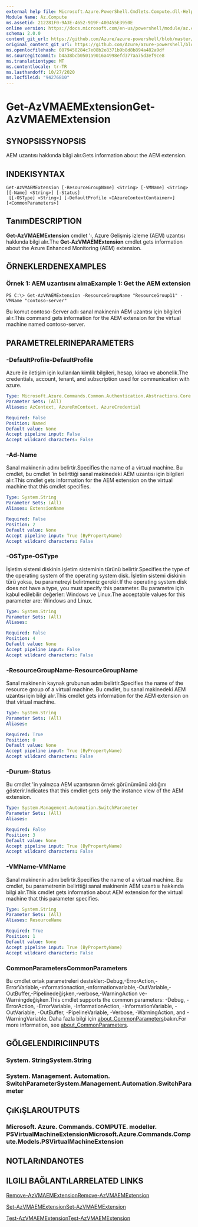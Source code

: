 ```yaml
---
external help file: Microsoft.Azure.PowerShell.Cmdlets.Compute.dll-Help.xml
Module Name: Az.Compute
ms.assetid: 212281F0-9A3E-4652-919F-400455E3950E
online version: https://docs.microsoft.com/en-us/powershell/module/az.compute/get-azvmaemextension
schema: 2.0.0
content_git_url: https://github.com/Azure/azure-powershell/blob/master/src/Compute/Compute/help/Get-AzVMAEMExtension.md
original_content_git_url: https://github.com/Azure/azure-powershell/blob/master/src/Compute/Compute/help/Get-AzVMAEMExtension.md
ms.openlocfilehash: 0879458284c7e08b2e8371b9b8d8b894a482a9df
ms.sourcegitcommit: b4a38bcb0501a9016a4998efd377aa75d3ef9ce8
ms.translationtype: MT
ms.contentlocale: tr-TR
ms.lasthandoff: 10/27/2020
ms.locfileid: "94276810"
---
```

# <span data-ttu-id="3295c-101">Get-AzVMAEMExtension</span><span class="sxs-lookup"><span data-stu-id="3295c-101">Get-AzVMAEMExtension</span></span>

## <span data-ttu-id="3295c-102">SYNOPSIS</span><span class="sxs-lookup"><span data-stu-id="3295c-102">SYNOPSIS</span></span>
<span data-ttu-id="3295c-103">AEM uzantısı hakkında bilgi alır.</span><span class="sxs-lookup"><span data-stu-id="3295c-103">Gets information about the AEM extension.</span></span>

## <span data-ttu-id="3295c-104">INDEKI</span><span class="sxs-lookup"><span data-stu-id="3295c-104">SYNTAX</span></span>

```
Get-AzVMAEMExtension [-ResourceGroupName] <String> [-VMName] <String> [[-Name] <String>] [-Status]
 [[-OSType] <String>] [-DefaultProfile <IAzureContextContainer>] [<CommonParameters>]
```

## <span data-ttu-id="3295c-105">Tanım</span><span class="sxs-lookup"><span data-stu-id="3295c-105">DESCRIPTION</span></span>
<span data-ttu-id="3295c-106">**Get-AzVMAEMExtension** cmdlet 'ı, Azure Gelişmiş izleme (AEM) uzantısı hakkında bilgi alır.</span><span class="sxs-lookup"><span data-stu-id="3295c-106">The **Get-AzVMAEMExtension** cmdlet gets information about the Azure Enhanced Monitoring (AEM) extension.</span></span>

## <span data-ttu-id="3295c-107">ÖRNEKLERDEN</span><span class="sxs-lookup"><span data-stu-id="3295c-107">EXAMPLES</span></span>

### <span data-ttu-id="3295c-108">Örnek 1: AEM uzantısını alma</span><span class="sxs-lookup"><span data-stu-id="3295c-108">Example 1: Get the AEM extension</span></span>
```
PS C:\> Get-AzVMAEMExtension -ResourceGroupName "ResourceGroup11" -VMName "contoso-server"
```

<span data-ttu-id="3295c-109">Bu komut contoso-Server adlı sanal makinenin AEM uzantısı için bilgileri alır.</span><span class="sxs-lookup"><span data-stu-id="3295c-109">This command gets information for the AEM extension for the virtual machine named contoso-server.</span></span>

## <span data-ttu-id="3295c-110">PARAMETRELERINE</span><span class="sxs-lookup"><span data-stu-id="3295c-110">PARAMETERS</span></span>

### <span data-ttu-id="3295c-111">-DefaultProfile</span><span class="sxs-lookup"><span data-stu-id="3295c-111">-DefaultProfile</span></span>
<span data-ttu-id="3295c-112">Azure ile iletişim için kullanılan kimlik bilgileri, hesap, kiracı ve abonelik.</span><span class="sxs-lookup"><span data-stu-id="3295c-112">The credentials, account, tenant, and subscription used for communication with azure.</span></span>

```yaml
Type: Microsoft.Azure.Commands.Common.Authentication.Abstractions.Core.IAzureContextContainer
Parameter Sets: (All)
Aliases: AzContext, AzureRmContext, AzureCredential

Required: False
Position: Named
Default value: None
Accept pipeline input: False
Accept wildcard characters: False
```

### <span data-ttu-id="3295c-113">-Ad</span><span class="sxs-lookup"><span data-stu-id="3295c-113">-Name</span></span>
<span data-ttu-id="3295c-114">Sanal makinenin adını belirtir.</span><span class="sxs-lookup"><span data-stu-id="3295c-114">Specifies the name of a virtual machine.</span></span>
<span data-ttu-id="3295c-115">Bu cmdlet, bu cmdlet 'in belirttiği sanal makinedeki AEM uzantısı için bilgileri alır.</span><span class="sxs-lookup"><span data-stu-id="3295c-115">This cmdlet gets information for the AEM extension on the virtual machine that this cmdlet specifies.</span></span>

```yaml
Type: System.String
Parameter Sets: (All)
Aliases: ExtensionName

Required: False
Position: 2
Default value: None
Accept pipeline input: True (ByPropertyName)
Accept wildcard characters: False
```

### <span data-ttu-id="3295c-116">-OSType</span><span class="sxs-lookup"><span data-stu-id="3295c-116">-OSType</span></span>
<span data-ttu-id="3295c-117">İşletim sistemi diskinin işletim sisteminin türünü belirtir.</span><span class="sxs-lookup"><span data-stu-id="3295c-117">Specifies the type of the operating system of the operating system disk.</span></span>
<span data-ttu-id="3295c-118">İşletim sistemi diskinin türü yoksa, bu parametreyi belirtmeniz gerekir.</span><span class="sxs-lookup"><span data-stu-id="3295c-118">If the operating system disk does not have a type, you must specify this parameter.</span></span>
<span data-ttu-id="3295c-119">Bu parametre için kabul edilebilir değerler: Windows ve Linux.</span><span class="sxs-lookup"><span data-stu-id="3295c-119">The acceptable values for this parameter are: Windows and Linux.</span></span>

```yaml
Type: System.String
Parameter Sets: (All)
Aliases:

Required: False
Position: 4
Default value: None
Accept pipeline input: False
Accept wildcard characters: False
```

### <span data-ttu-id="3295c-120">-ResourceGroupName</span><span class="sxs-lookup"><span data-stu-id="3295c-120">-ResourceGroupName</span></span>
<span data-ttu-id="3295c-121">Sanal makinenin kaynak grubunun adını belirtir.</span><span class="sxs-lookup"><span data-stu-id="3295c-121">Specifies the name of the resource group of a virtual machine.</span></span>
<span data-ttu-id="3295c-122">Bu cmdlet, bu sanal makinedeki AEM uzantısı için bilgi alır.</span><span class="sxs-lookup"><span data-stu-id="3295c-122">This cmdlet gets information for the AEM extension on that virtual machine.</span></span>

```yaml
Type: System.String
Parameter Sets: (All)
Aliases:

Required: True
Position: 0
Default value: None
Accept pipeline input: True (ByPropertyName)
Accept wildcard characters: False
```

### <span data-ttu-id="3295c-123">-Durum</span><span class="sxs-lookup"><span data-stu-id="3295c-123">-Status</span></span>
<span data-ttu-id="3295c-124">Bu cmdlet 'in yalnızca AEM uzantısının örnek görünümünü aldığını gösterir.</span><span class="sxs-lookup"><span data-stu-id="3295c-124">Indicates that this cmdlet gets only the instance view of the AEM extension.</span></span>

```yaml
Type: System.Management.Automation.SwitchParameter
Parameter Sets: (All)
Aliases:

Required: False
Position: 3
Default value: None
Accept pipeline input: True (ByPropertyName)
Accept wildcard characters: False
```

### <span data-ttu-id="3295c-125">-VMName</span><span class="sxs-lookup"><span data-stu-id="3295c-125">-VMName</span></span>
<span data-ttu-id="3295c-126">Sanal makinenin adını belirtir.</span><span class="sxs-lookup"><span data-stu-id="3295c-126">Specifies the name of a virtual machine.</span></span>
<span data-ttu-id="3295c-127">Bu cmdlet, bu parametrenin belirttiği sanal makinenin AEM uzantısı hakkında bilgi alır.</span><span class="sxs-lookup"><span data-stu-id="3295c-127">This cmdlet gets information about AEM extension for the virtual machine that this parameter specifies.</span></span>

```yaml
Type: System.String
Parameter Sets: (All)
Aliases: ResourceName

Required: True
Position: 1
Default value: None
Accept pipeline input: True (ByPropertyName)
Accept wildcard characters: False
```

### <span data-ttu-id="3295c-128">CommonParameters</span><span class="sxs-lookup"><span data-stu-id="3295c-128">CommonParameters</span></span>
<span data-ttu-id="3295c-129">Bu cmdlet ortak parametreleri destekler:-Debug,-ErrorAction,-ErrorVariable,-ınformationaction,-ınformationvariable,-OutVariable,-OutBuffer,-Pipelinedeğişken,-verbose,-WarningAction ve-Warningdeğişken.</span><span class="sxs-lookup"><span data-stu-id="3295c-129">This cmdlet supports the common parameters: -Debug, -ErrorAction, -ErrorVariable, -InformationAction, -InformationVariable, -OutVariable, -OutBuffer, -PipelineVariable, -Verbose, -WarningAction, and -WarningVariable.</span></span> <span data-ttu-id="3295c-130">Daha fazla bilgi için [about_CommonParameters](http://go.microsoft.com/fwlink/?LinkID=113216)bakın.</span><span class="sxs-lookup"><span data-stu-id="3295c-130">For more information, see [about_CommonParameters](http://go.microsoft.com/fwlink/?LinkID=113216).</span></span>

## <span data-ttu-id="3295c-131">GÖLGELENDIRICI</span><span class="sxs-lookup"><span data-stu-id="3295c-131">INPUTS</span></span>

### <span data-ttu-id="3295c-132">System. String</span><span class="sxs-lookup"><span data-stu-id="3295c-132">System.String</span></span>

### <span data-ttu-id="3295c-133">System. Management. Automation. SwitchParameter</span><span class="sxs-lookup"><span data-stu-id="3295c-133">System.Management.Automation.SwitchParameter</span></span>

## <span data-ttu-id="3295c-134">ÇıKıŞLAR</span><span class="sxs-lookup"><span data-stu-id="3295c-134">OUTPUTS</span></span>

### <span data-ttu-id="3295c-135">Microsoft. Azure. Commands. COMPUTE. modeller. PSVirtualMachineExtension</span><span class="sxs-lookup"><span data-stu-id="3295c-135">Microsoft.Azure.Commands.Compute.Models.PSVirtualMachineExtension</span></span>

## <span data-ttu-id="3295c-136">NOTLARıNDA</span><span class="sxs-lookup"><span data-stu-id="3295c-136">NOTES</span></span>

## <span data-ttu-id="3295c-137">ILGILI BAĞLANTıLAR</span><span class="sxs-lookup"><span data-stu-id="3295c-137">RELATED LINKS</span></span>

[<span data-ttu-id="3295c-138">Remove-AzVMAEMExtension</span><span class="sxs-lookup"><span data-stu-id="3295c-138">Remove-AzVMAEMExtension</span></span>](./Remove-AzVMAEMExtension.md)

[<span data-ttu-id="3295c-139">Set-AzVMAEMExtension</span><span class="sxs-lookup"><span data-stu-id="3295c-139">Set-AzVMAEMExtension</span></span>](./Set-AzVMAEMExtension.md)

[<span data-ttu-id="3295c-140">Test-AzVMAEMExtension</span><span class="sxs-lookup"><span data-stu-id="3295c-140">Test-AzVMAEMExtension</span></span>](./Test-AzVMAEMExtension.md)


